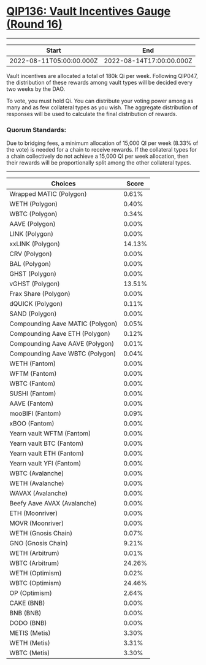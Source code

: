 
# [QIP136: Vault Incentives Gauge (Round 16)](https://snapshot.org/#/qidao.eth/proposal/0xd6b5fb4fa018954acc28e3c6c85046b89bed9242f14f0c1e01de9154fc6fcf77)

---
| Start | End |
| --- | --- |
| 2022-08-11T05:00:00.000Z | 2022-08-14T17:00:00.000Z |


Vault incentives are allocated a total of 180k Qi per week. Following QIP047, the distribution of these rewards among vault types will be decided every two weeks by the DAO.

To vote, you must hold Qi. You can distribute your voting power among as many and as few collateral types as you wish. The aggregate distribution of responses will be used to calculate the final distribution of rewards.

### Quorum Standards:

Due to bridging fees, a minimum allocation of 15,000 QI per week (8.33% of the vote) is needed for a chain to receive rewards. If the collateral types for a chain collectively do not achieve a 15,000 QI per week allocation, then their rewards will be proportionally split among the other collateral types.

---
| Choices | Score |
| --- | --- |
| Wrapped MATIC (Polygon) | 0.61% |
| WETH (Polygon) | 0.40% |
| WBTC (Polygon) | 0.34% |
| AAVE (Polygon) | 0.00% |
| LINK (Polygon) | 0.00% |
| xxLINK (Polygon) | 14.13% |
| CRV (Polygon) | 0.00% |
| BAL (Polygon) | 0.00% |
| GHST (Polygon) | 0.00% |
| vGHST (Polygon) | 13.51% |
| Frax Share (Polygon) | 0.00% |
| dQUICK (Polygon) | 0.11% |
| SAND (Polygon) | 0.00% |
| Compounding Aave MATIC (Polygon) | 0.05% |
| Compounding Aave ETH (Polygon) | 0.12% |
| Compounding Aave AAVE (Polygon) | 0.01% |
| Compounding Aave WBTC (Polygon) | 0.04% |
| WETH (Fantom) | 0.00% |
| WFTM (Fantom) | 0.00% |
| WBTC (Fantom) | 0.00% |
| SUSHI (Fantom) | 0.00% |
| AAVE (Fantom) | 0.00% |
| mooBIFI (Fantom) | 0.09% |
| xBOO (Fantom) | 0.00% |
| Yearn vault WFTM (Fantom) | 0.00% |
| Yearn vault BTC (Fantom) | 0.00% |
| Yearn vault ETH (Fantom) | 0.00% |
| Yearn vault YFI (Fantom) | 0.00% |
| WBTC (Avalanche) | 0.00% |
| WETH (Avalanche) | 0.00% |
| WAVAX (Avalanche) | 0.00% |
| Beefy Aave AVAX (Avalanche) | 0.00% |
| ETH (Moonriver) | 0.00% |
| MOVR (Moonriver) | 0.00% |
| WETH (Gnosis Chain) | 0.07% |
| GNO (Gnosis Chain) | 9.21% |
| WETH (Arbitrum) | 0.01% |
| WBTC (Arbitrum) | 24.26% |
| WETH (Optimism) | 0.02% |
| WBTC (Optimism) | 24.46% |
| OP (Optimism) | 2.64% |
| CAKE (BNB) | 0.00% |
| BNB (BNB) | 0.00% |
| DODO (BNB) | 0.00% |
| METIS (Metis) | 3.30% |
| WETH (Metis) | 3.31% |
| WBTC (Metis) | 3.30% |

